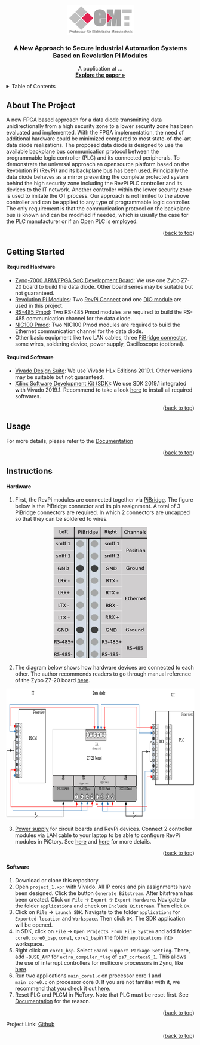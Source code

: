 <div id="top"></div>



<!-- PROJECT LOGO -->
<br />
<div align="center">
  <a href="https://github.com/HSU-EMT/FPGA_Data_Diode_for_RevPi/blob/main/others/images/Logo_Emt.png">
    <img src="https://github.com/HSU-EMT/FPGA_Data_Diode_for_RevPi/blob/main/others/images/Logo_Emt.png" alt="Logo" width="180" height="80">
  </a>

  <h3 align="center">A New Approach to Secure Industrial Automation Systems Based on Revolution Pi Modules</h3>

  <p align="center">
    A puplication at ...
    <br />
    <a href="https://github.com/HSU-EMT/FPGA_Data_Diode_for_RevPi/tree/main/others/paper"><strong>Explore the paper »</strong></a>
    <br />
  </p>
</div>


<!-- TABLE OF CONTENTS -->
<details>
  <summary>Table of Contents</summary>
  <ol>
    <li>
      <a href="#about-the-project">About The Project</a>
    </li>
    <li>
      <a href="#getting-started">Getting Started</a>
      <ul>
        <li><a href="#required-hardware">Required Hardware</a></li>
        <li><a href="#required-software">Required Software</a></li>
      </ul>
    </li>
    <li><a href="#usage">Usage</a></li>
    <li>
      <a href="#instructions">Instructions</a>
      <ul>
        <li><a href="#hardware">Hardware</a></li>
        <li><a href="#software">Software</a></li>
      </ul>
    </li>
    <li><a href="#test">Test</a></li>
    <li><a href="#notes">Notes</a></li>
  </ol>
</details>



<!-- ABOUT THE PROJECT -->
## About The Project

A new FPGA based approach for a data diode
transmitting data unidirectionally from a high security zone
to a lower security zone has been evaluated and implemented.
With the FPGA implementation, the need of additional hardware
could be minimized compared to most state-of-the-art data
diode realizations. The proposed data diode is designed to use
the available backplane bus communication protocol between
the programmable logic controller (PLC) and its connected
peripherals. To demonstrate the universal approach an opensource
platform based on the Revolution Pi (RevPi) and its
backplane bus has been used. Principally the data diode behaves
as a mirror presenting the complete protected system behind the
high security zone including the RevPi PLC controller and its
devices to the IT network. Another controller within the lower
security zone is used to imitate the OT process. Our approach
is not limited to the above controller and can be applied to any
type of programmable logic controller. The only requirement is
that the communication protocol on the backplane bus is known
and can be modified if needed, which is usually the case for the
PLC manufacturer or if an Open PLC is employed.

<p align="right">(<a href="#top">back to top</a>)</p>







<!-- GETTING STARTED -->
## Getting Started

#### Required Hardware

* [Zynq-7000 ARM/FPGA SoC Development Board](https://digilent.com/shop/zybo-z7-zynq-7000-arm-fpga-soc-development-board/): We use one Zybo Z7-20 board to build the data diode. Other board series may be suitable but not guaranteed.
* [Revolution Pi Modules](https://revolutionpi.de/revolution-pi-serie/): Two [RevPi Connect](https://revolutionpi.de/revpi-connect/) and one [DIO module](https://revolutionpi.de/io-modul/) are used in this project.
* [RS-485 Pmod](https://digilent.com/reference/pmod/pmodrs485/start): Two RS-485 Pmod modules are required to build the RS-485 communication channel for the data diode.
* [NIC100 Pmod](https://digilent.com/reference/pmod/pmodnic100/start): Two NIC100 Pmod modules are required to build the Ethernet communication channel for the data diode.
* Other basic equipment like two LAN cables, three [PiBridge connector](https://revolutionpi.de/shop/en/plug-pibridge), some wires, soldering device, power supply, Oscilloscope (optional).


#### Required Software

* [Vivado Design Suite](https://www.xilinx.com/support/download/index.html/content/xilinx/en/downloadNav/vivado-design-tools/archive.html): We use Vivado HLx Editions 2019.1. Other versions may be suitable but not guaranteed.
* [Xilinx Software Development Kit (SDK)](https://www.xilinx.com/support/documentation-navigation/design-hubs/dh0015-sdk-hub.html): We use SDK 2019.1 integrated with Vivado 2019.1. Recommend to take a look [here](https://digilent.com/reference/programmable-logic/guides/installing-vivado-and-sdk) to install all required softwares.


<p align="right">(<a href="#top">back to top</a>)</p>


<!-- USAGE -->
## Usage

For more details, please refer to the [Documentation](https://github.com/HSU-EMT/FPGA_Data_Diode_for_RevPi/tree/main/others/paper)

<p align="right">(<a href="#top">back to top</a>)</p>


## Instructions

<!-- Hardware -->
#### Hardware

1. First, the RevPi modules are connected together via [PiBridge](https://revolutionpi.com/pibridge/). The figure below is the PiBridge connector and its pin assignment. A total of 3 PiBridge connectors are required. In which 2 connectors are uncapped so that they can be soldered to wires.
<div align="center">
  <a href="https://github.com/HSU-EMT/FPGA_Data_Diode_for_RevPi/blob/main/others/images/pin.jpg">
    <img src="https://github.com/HSU-EMT/FPGA_Data_Diode_for_RevPi/blob/main/others/images/pin.jpg" alt="pin" width="250" height="350">
  </a>
</div>

2. The diagram below shows how hardware devices are connected to each other. The author recommends readers to go through manual reference of the Zybo Z7-20 board [here](https://digilent.com/reference/programmable-logic/zybo-z7/reference-manual?redirect=1).

<div align="center">
  <a href="https://github.com/HSU-EMT/FPGA_Data_Diode_for_RevPi/blob/main/others/images/diagram.png">
    <img src="https://github.com/HSU-EMT/FPGA_Data_Diode_for_RevPi/blob/main/others/images/diagram.png" alt="schema" width="750" height="350">
  </a>
</div>


3. [Power supply](https://revolutionpi.com/tutorials/uebersicht-revpi-connect/spannungsversorgung-anschliessen-connect/) for circuit boards and RevPi devices. Connect 2 controller modules via LAN cable to your laptop to be able to configure RevPi modules in PiCtory. See [here](https://revolutionpi.com/tutorials/uebersicht-revpi-connect/) and [here](https://revolutionpi.com/tutorials/was-ist-pictory-2/) for more details.


<p align="right">(<a href="#top">back to top</a>)</p>

<!-- Software -->
#### Software

1. Download or clone this repository.
2. Open `project_1.xpr` with Vivado. All IP cores and pin assignments have been designed. Click the button ``Generate Bitstream``. After bitstream has been created. Click on ``File`` -> ``Export`` -> ``Export Hardware``. Navigate to the folder ``applications`` and check on ``Include Bitstream``. Then click ``OK``.
3. Click on ``File`` -> ``Launch SDK``. Navigate to the folder ``applications`` for ``Exported location`` and ``Workspace``. Then click ``OK``. The SDK application will be opened.
4. In SDK, click on ``File`` -> ``Open Projects From File System`` and add folder ``core0``, ``core0_bsp``, ``core1``, ``core1_bsp``in the folder ``applications`` into workspace.
5. Right click on ``core1_bsp``. Select ``Board Support Package Setting``. There, add ``-DUSE_AMP`` for ``extra_compiler_flag`` of ``ps7_cortexa9_1``. This allows the use of interrupt controllers for multicore processors in Zynq, like [here](https://support.xilinx.com/s/article/62557?language=en_US).
6. Run two applications ``main_core1.c`` on processor core 1 and ``main_core0.c`` on processor core 0. If you are not familiar with it, we recommend that you check it out [here](https://www.youtube.com/watch?v=n0hbwp36hBs&t=412s).
7. Reset PLC and PLCM in PicTory. Note that PLC must be reset first. See [Documentation](https://github.com/HSU-EMT/DataDiode_based_on_RevolutionPI/blob/main/others/doc/README.md) for the reason.


<p align="right">(<a href="#top">back to top</a>)</p>


Project Link: [Github](https://github.com/HSU-EMT/FPGA_Data_Diode_for_RevPi)

<p align="right">(<a href="#top">back to top</a>)</p>



